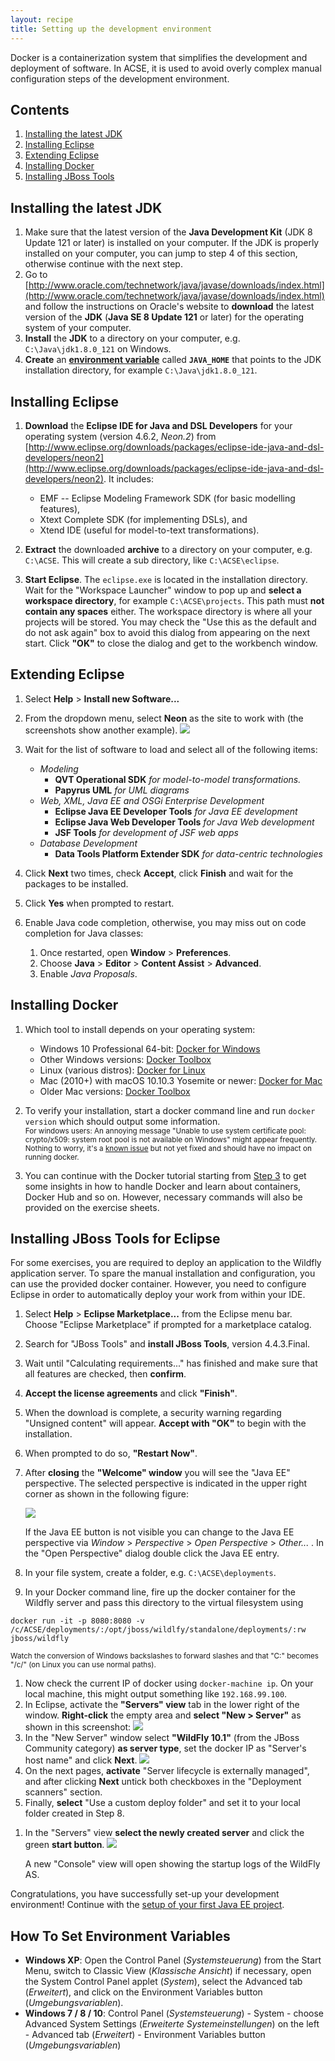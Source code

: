 ```yaml
---
layout: recipe
title: Setting up the development environment
---
```

Docker is a containerization system that simplifies the development and deployment of software. In ACSE, it is used to avoid overly complex manual configuration steps of the development environment.

## Contents

1. [Installing the latest JDK](#jdk)
1. [Installing Eclipse](#eclipse)
1. [Extending Eclipse](#plugins)
1. [Installing Docker](#install)
1. [Installing JBoss Tools](#jbosstools)

## <a id="jdk" name="jdk"></a>Installing the latest JDK

1. Make sure that the latest version of the **Java Development Kit** (JDK 8 Update 121 or later) is installed on your computer. If the JDK is properly installed on your computer, you can jump to step 4 of this section, otherwise continue with the next step.
1. Go to [http://www.oracle.com/technetwork/java/javase/downloads/index.html](http://www.oracle.com/technetwork/java/javase/downloads/index.html) and follow the instructions on Oracle's website to **download** the latest version of the **JDK** (**Java SE 8 Update 121** or later) for the operating system of your computer.
1. **Install** the **JDK** to a directory on your computer, e.g. ``C:\Java\jdk1.8.0_121`` on Windows.
1. **Create** an **[environment variable](#envvar)** called **``JAVA_HOME``** that points to the JDK installation directory, for example ``C:\Java\jdk1.8.0_121``.

## <a id="eclipse" name="eclipse"></a>Installing Eclipse

1. **Download** the **Eclipse IDE for Java and DSL Developers** for your operating system (version 4.6.2, *Neon.2*) from [http://www.eclipse.org/downloads/packages/eclipse-ide-java-and-dsl-developers/neon2](http://www.eclipse.org/downloads/packages/eclipse-ide-java-and-dsl-developers/neon2). It includes:

   * EMF -- Eclipse Modeling Framework SDK (for basic modelling features),
   * Xtext Complete SDK (for implementing DSLs), and
   * Xtend IDE (useful for model-to-text transformations).


1. **Extract** the downloaded **archive** to a directory on your computer, e.g. ``C:\ACSE``. This will create a sub directory, like ``C:\ACSE\eclipse``.
1. **Start Eclipse**. The ``eclipse.exe`` is located in the installation directory. Wait for the "Workspace Launcher" window to pop up and **select a workspace directory**, for example ``C:\ACSE\projects``. This path must **not contain any spaces** either. The workspace directory is where all your projects will be stored. You may check the "Use this as the default and do not ask again" box to avoid this dialog from appearing on the next start. Click **"OK"** to close the dialog and get to the workbench window.

## <a id="plugins" name="plugins"></a>Extending Eclipse
1. Select **Help** > **Install new Software...**
1. From the dropdown menu, select **Neon** as the site to work with (the screenshots show another example).
![](images/install_software.png)
1. Wait for the list of software to load and select all of the following items:

   * _Modeling_
      * **QVT Operational SDK**
        _for model-to-model transformations._
      * **Papyrus UML**
        _for UML diagrams_
   * _Web, XML, Java EE and OSGi Enterprise Development_
      * **Eclipse Java EE Developer Tools**
        _for Java EE development_
      * **Eclipse Java Web Developer Tools**
        _for Java Web development_
      * **JSF Tools**
        _for development of JSF web apps_
   * _Database Development_
      * **Data Tools Platform Extender SDK**
        _for data-centric technologies_

1. Click **Next** two times, check **Accept**, click **Finish** and wait for the packages to be installed.
1. Click **Yes** when prompted to restart.
1. Enable Java code completion, otherwise, you may miss out on code completion for Java classes:
   1. Once restarted, open **Window** > **Preferences**.
   1. Choose **Java** > **Editor** > **Content Assist** > **Advanced**.
   1. Enable *Java Proposals*.

## <a id="install" name="install"></a>Installing Docker

1. Which tool to install depends on your operating system:
   * Windows 10 Professional 64-bit: [Docker for Windows](https://www.docker.com/docker-windows)
   * Other Windows versions: [Docker Toolbox](https://www.docker.com/products/docker-toolbox)
   * Linux (various distros): [Docker for Linux](https://docs.docker.com/engine/installation/linux/)
   * Mac (2010+) with macOS 10.10.3 Yosemite or newer: [Docker for Mac](https://www.docker.com/docker-mac)
   * Older Mac versions: [Docker Toolbox](https://www.docker.com/products/docker-toolbox)

2. To verify your installation, start a docker command line and run ``docker version`` which should output some information.
<br><small>For windows users: An annoying message "Unable to use system certificate pool: crypto/x509: system root pool is not available on Windows" might appear frequently. Nothing to worry, it's a [known issue](https://github.com/docker/docker/issues/30450) but not yet fixed and should have no impact on running docker.</small>

3. You can continue with the Docker tutorial starting from [Step 3](https://docs.docker.com/engine/getstarted/step_one/#step-3-verify-your-installation) to get some insights in how to handle Docker and learn about containers, Docker Hub and so on. However, necessary commands will also be provided on the exercise sheets.


## <a id="jbosstools" name="jbosstools"></a>Installing JBoss Tools for Eclipse

For some exercises, you are required to deploy an application to the Wildfly application server.
To spare the manual installation and configuration, you can use the provided docker container.
However, you need to configure Eclipse in order to automatically deploy your work from within your IDE.

1. Select **Help** > **Eclipse Marketplace...** from the Eclipse menu bar. Choose "Eclipse Marketplace" if prompted for a marketplace catalog.
1. Search for "JBoss Tools" and **install JBoss Tools**, version 4.4.3.Final.
1. Wait until "Calculating requirements..." has finished and make sure that all features are checked, then **confirm**.
1. **Accept the license agreements** and click **"Finish"**.
1. When the download is complete, a security warning regarding "Unsigned content" will appear. **Accept with "OK"** to begin with the installation.
1. When prompted to do so, **"Restart Now"**.
1. After **closing** the **"Welcome" window** you will see the "Java EE" perspective. The selected perspective is indicated in the upper right corner as shown in the following figure:

    ![](images/eclipse_jee_perspective.png)

   If the Java EE button is not visible you can change to the Java EE perspective via *Window* > *Perspective* > *Open Perspective* > *Other...* . In the "Open Perspective" dialog double click the Java EE entry.

1. In your file system, create a folder, e.g. ``C:\ACSE\deployments``.
1. In your Docker command line, fire up the docker container for the Wildfly server and pass this directory to the virtual filesystem using
```
docker run -it -p 8080:8080 -v /c/ACSE/deployments/:/opt/jboss/wildlfy/standalone/deployments/:rw jboss/wildfly
```
<small>Watch the conversion of Windows backslashes to forward slashes and that "C:\" becomes "/c/" (on Linux you can use normal paths).</small>

1. Now check the current IP of docker using ``docker-machine ip``. On your local machine, this might output something like ``192.168.99.100``.
1. In Eclipse, activate the **"Servers" view** tab in the lower right of the window. **Right-click** the empty area and **select "New > Server"** as shown in this screenshot:
    ![](images/eclipse_server_view.png)
1. In the "New Server" window select **"WildFly 10.1"** (from the JBoss Community category) **as server type**, set the docker IP as "Server's host name" and click **Next**.
    ![](images/eclipse_new_server.png)
1. On the next pages, **activate** "Server lifecycle is externally managed", and after clicking **Next** untick both checkboxes in the "Deployment scanners" section.
1. Finally, **select** "Use a custom deploy folder" and set it to your local folder created in Step 8.
<!--   **Set** the **"Home Directory"** entry to the installation directory of the WildFly AS, e.g. ``C:\ACSE\wildfly-10.1.0.Final``, and **click "Finish"**.-->
1. In the "Servers" view **select the newly created server** and click the green **start button**.
    ![](images/eclipse_server_start.png)

   A new "Console" view will open showing the startup logs of the WildFly AS.

Congratulations, you have successfully set-up your development environment!
Continue with the [setup of your first Java EE project](020_tutorial_jboss_project.html).

## <a id="envvar" name="envvar" />How To Set Environment Variables

* **Windows XP**: Open the Control Panel (*Systemsteuerung*) from the Start Menu, switch to Classic View (*Klassische Ansicht*) if necessary, open the System Control Panel applet (*System*), select the Advanced tab (*Erweitert*), and click on the Environment Variables button (*Umgebungsvariablen*).
* **Windows 7 / 8 / 10**: Control Panel (*Systemsteuerung*) - System - choose Advanced System Settings (*Erweiterte Systemeinstellungen*) on the left - Advanced tab (*Erweitert*) - Environment Variables button (*Umgebungsvariablen*)
